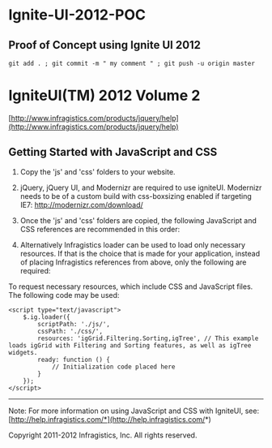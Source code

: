Ignite-UI-2012-POC
==================

Proof of Concept using Ignite UI 2012
-------------------------------------


    git add . ; git commit -m " my comment " ; git push -u origin master
    

IgniteUI(TM) 2012 Volume 2 
========================== 

[http://www.infragistics.com/products/jquery/help](http://www.infragistics.com/products/jquery/help)

Getting Started with JavaScript and CSS
--------------------------------------- 

1. Copy the 'js' and 'css' folders to your website.	
2. jQuery, jQuery UI, and Modernizr are required to use igniteUI.
Modernizr needs to be of a custom build with css-boxsizing enabled
if targeting IE7: http://modernizr.com/download/
3. Once the 'js' and 'css' folders are copied, the following 
JavaScript and CSS references are recommended in this order:

    
    <!--Infragistics Theme-->
    <link href="css/themes/infragistics/infragistics.theme.css" rel="stylesheet" type="text/css" />	
    <!--Structure CSS-->
    <link href="css/structure/infragistics.css" rel="stylesheet" type="text/css" />
    <!--jQuery from CDN-->
    <script src="https://ajax.googleapis.com/ajax/libs/jquery/1.7.1/jquery.js" type="text/javascript"></script>
    <!--jQuery UI from CDN-->
    <script src="https://ajax.googleapis.com/ajax/libs/jqueryui/1.8.17/jquery-ui.js" type="text/javascript"></script>
    <!--Modernizr from CDN. For css-boxsizing support build a custom version here: http://modernizr.com/download/-->
    <script src="http://www.modernizr.com/downloads/modernizr-latest.js" type="text/javascript"></script>  
    <!--igniteUI Combined JavaScript-->
    <script src="js/infragistics.js" type="text/javascript"></script>



4. Alternatively Infragistics loader can be used to load only necessary resources.
If that is the choice that is made for your application, instead of placing Infragistics references from above,
only the following are required:

    <head>
    <!--jQuery from CDN-->
    <script src="https://ajax.googleapis.com/ajax/libs/jquery/1.7.1/jquery.js" type="text/javascript"></script>
    
    <!--jQuery UI from CDN-->
    <script src="https://ajax.googleapis.com/ajax/libs/jqueryui/1.8.17/jquery-ui.js" type="text/javascript"></script>
    
    <!--Modernizr from CDN. For css-boxsizing support build a custom version here: http://modernizr.com/download/-->
    <script src="http://www.modernizr.com/downloads/modernizr-latest.js" type="text/javascript"></script>
    
    <!--IgniteUI resources loader-->
    <script src="js/infragistics.loader.js" type="text/javascript"></script>
    </head>
    

To request necessary resources, which include CSS and JavaScript files. The following code may be used:


    <script type="text/javascript">
		$.ig.loader({
			scriptPath: './js/',
			cssPath: './css/',
			resources: 'igGrid.Filtering.Sorting,igTree', // This example loads igGrid with Filtering and Sorting features, as well as igTree widgets.
			ready: function () {
				// Initialization code placed here
			}
		});
    </script>
    

****************************************************************

Note: 
	For more information on using JavaScript and CSS with 
	IgniteUI, see: [http://help.infragistics.com/*](http://help.infragistics.com/*) 


Copyright 2011-2012 Infragistics, Inc. All rights reserved.